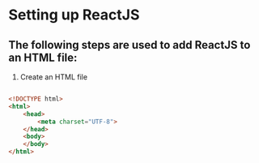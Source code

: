 # Setting up ReactJS

## The following steps are used to add ReactJS to an HTML file:

1. Create an HTML file

```html

<!DOCTYPE html>
<html>
    <head>
        <meta charset="UTF-8">
    </head>
    <body>
    </body>
</html>
```
